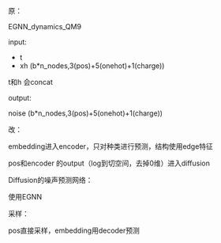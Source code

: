 原：

EGNN_dynamics_QM9

input:

- t
- xh (b*n_nodes,3(pos)+5(onehot)+1(charge))

t和h 会concat

output:

noise (b*n_nodes,3(pos)+5(onehot)+1(charge))



改：

embedding进入encoder，只对种类进行预测，结构使用edge特征

pos和encoder 的output（log到切空间，去掉0维）进入diffusion

Diffusion的噪声预测网络：

使用EGNN

采样：

pos直接采样，embedding用decoder预测

